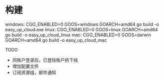 # 构建

windows: CGO_ENABLED=0 GOOS=windows GOARCH=amd64 go build -o easy_up_cloud.exe
linux: CGO_ENABLED=0 GOOS=linux GOARCH=amd64 go build -o easy_up_cloud_linux
mac: CGO_ENABLED=0 GOOS=darwin GOARCH=amd64 go build -o easy_up_cloud_mac


TODO
- 同账户登录后，已登陆账户挤下线
- 增加配置文件
- 订阅资源组，邮件通知